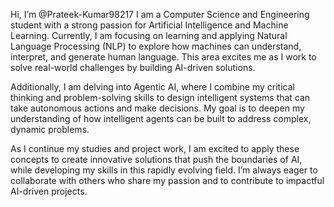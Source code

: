 Hi, I’m @Prateek-Kumar98217
I am a Computer Science and Engineering student with a strong passion for Artificial Intelligence and Machine Learning. Currently, I am focusing on learning and applying Natural Language Processing (NLP) to explore how machines can understand, interpret, and generate human language. This area excites me as I work to solve real-world challenges by building AI-driven solutions.

Additionally, I am delving into Agentic AI, where I combine my critical thinking and problem-solving skills to design intelligent systems that can take autonomous actions and make decisions. My goal is to deepen my understanding of how intelligent agents can be built to address complex, dynamic problems.

As I continue my studies and project work, I am excited to apply these concepts to create innovative solutions that push the boundaries of AI, while developing my skills in this rapidly evolving field. I’m always eager to collaborate with others who share my passion and to contribute to impactful AI-driven projects.

<!---
Prateek-Kumar98217/Prateek-Kumar98217 is a ✨ special ✨ repository because its `README.md` (this file) appears on your GitHub profile.
You can click the Preview link to take a look at your changes.
--->
